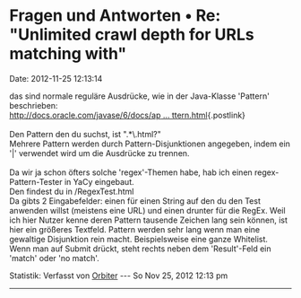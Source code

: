 Fragen und Antworten • Re: \"Unlimited crawl depth for URLs matching with\"
===========================================================================

Date: 2012-11-25 12:13:14

das sind normale reguläre Ausdrücke, wie in der Java-Klasse \'Pattern\'
beschrieben:\
[http://docs.oracle.com/javase/6/docs/ap \...
ttern.html](http://docs.oracle.com/javase/6/docs/api/java/util/regex/Pattern.html){.postlink}\
\
Den Pattern den du suchst, ist \".\*\\.html?\"\
Mehrere Pattern werden durch Pattern-Disjunktionen angegeben, indem ein
\'\|\' verwendet wird um die Ausdrücke zu trennen.\
\
Da wir ja schon öfters solche \'regex\'-Themen habe, hab ich einen
regex-Pattern-Tester in YaCy eingebaut.\
Den findest du in /RegexTest.html\
Da gibts 2 Eingabefelder: einen für einen String auf den du den Test
anwenden willst (meistens eine URL) und einen drunter für die RegEx.
Weil ich hier Nutzer kenne deren Pattern tausende Zeichen lang sein
können, ist hier ein größeres Textfeld. Pattern werden sehr lang wenn
man eine gewaltige Disjunktion rein macht. Beispielsweise eine ganze
Whitelist.\
Wenn man auf Submit drückt, steht rechts neben dem \'Result\'-Feld ein
\'match\' oder \'no match\'.

Statistik: Verfasst von
[Orbiter](http://forum.yacy-websuche.de/memberlist.php?mode=viewprofile&u=2)
--- So Nov 25, 2012 12:13 pm

------------------------------------------------------------------------
